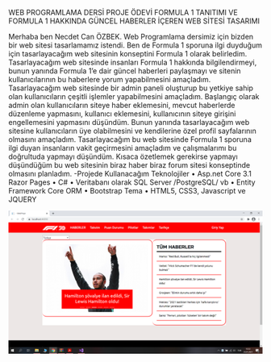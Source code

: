 WEB PROGRAMLAMA DERSİ PROJE ÖDEVİ
FORMULA 1 TANITIMI VE FORMULA 1 HAKKINDA GÜNCEL HABERLER İÇEREN WEB SİTESİ TASARIMI

Merhaba ben Necdet Can ÖZBEK. Web Programlama dersimiz için bizden bir web sitesi tasarlamamız istendi. Ben de Formula 1 sporuna ilgi duyduğum için tasarlayacağım web sitesinin konseptini Formula 1 olarak belirledim. Tasarlayacağım web sitesinde insanları Formula 1 hakkında bilgilendirmeyi, bunun yanında Formula 1’e dair güncel haberleri paylaşmayı ve sitenin kullanıcılarının bu haberlere yorum yapabilmesini amaçladım. Tasarlayacağım web sitesinde bir admin paneli oluşturup bu yetkiye sahip olan kullanıcıların çeşitli işlemler yapabilmesini amaçladım. Başlangıç olarak admin olan kullanıcıların siteye haber eklemesini, mevcut haberlerde düzenleme yapmasını, kullanıcı eklemesini, kullanıcının siteye girişini engellemesini yapmasını düşündüm. Bunun yanında tasarlayacağım web sitesine kullanıcıların üye olabilmesini ve kendilerine özel profil sayfalarının olmasını amaçladım. Tasarlayacağım bu web sitesinde Formula 1 sporuna ilgi duyan insanların vakit geçirmesini amaçladım ve çalışmalarımı bu doğrultuda yapmayı düşündüm. Kısaca özetlemek gerekirse yapmayı düşündüğüm bu web sitesinin biraz haber biraz forum sitesi konseptinde olmasını planladım. 
-Projede Kullanacağım Teknolojiler
• Asp.net Core 3.1 Razor Pages 
• C# 
• Veritabanı olarak SQL Server /PostgreSQL/ vb 
• Entity Framework Core ORM
 • Bootstrap Tema 
• HTML5, CSS3, Javascript ve JQUERY


![deneme](https://github.com/necdetcan/WebProgramlamaProje/blob/main/1.png?raw=true)
